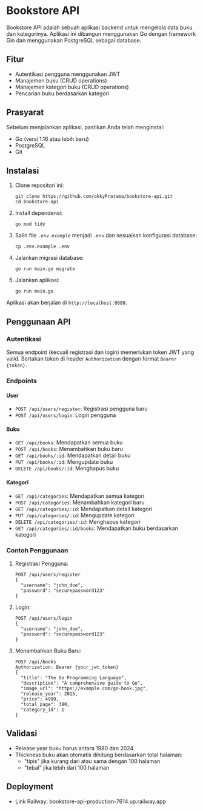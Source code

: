 # Bookstore API

Bookstore API adalah sebuah aplikasi backend untuk mengelola data buku dan kategorinya. Aplikasi ini dibangun menggunakan Go dengan framework Gin dan menggunakan PostgreSQL sebagai database.

## Fitur

- Autentikasi pengguna menggunakan JWT
- Manajemen buku (CRUD operations)
- Manajemen kategori buku (CRUD operations)
- Pencarian buku berdasarkan kategori

## Prasyarat

Sebelum menjalankan aplikasi, pastikan Anda telah menginstal:

- Go (versi 1.16 atau lebih baru)
- PostgreSQL
- Git

## Instalasi

1. Clone repositori ini:
   ```
   git clone https://github.com/okkyPratama/bookstore-api.git
   cd bookstore-api
   ```

2. Install dependensi:
   ```
   go mod tidy
   ```

3. Salin file `.env.example` menjadi `.env` dan sesuaikan konfigurasi database:
   ```
   cp .env.example .env
   ```

4. Jalankan migrasi database:
   ```
   go run main.go migrate
   ```

5. Jalankan aplikasi:
   ```
   go run main.go
   ```

Aplikasi akan berjalan di `http://localhost:8080`.

## Penggunaan API

### Autentikasi

Semua endpoint (kecuali registrasi dan login) memerlukan token JWT yang valid. Sertakan token di header `Authorization` dengan format `Bearer {token}`.

### Endpoints

#### User

- `POST /api/users/register`: Registrasi pengguna baru
- `POST /api/users/login`: Login pengguna

#### Buku

- `GET /api/books`: Mendapatkan semua buku
- `POST /api/books`: Menambahkan buku baru
- `GET /api/books/:id`: Mendapatkan detail buku
- `PUT /api/books/:id`: Mengupdate buku
- `DELETE /api/books/:id`: Menghapus buku

#### Kategori

- `GET /api/categories`: Mendapatkan semua kategori
- `POST /api/categories`: Menambahkan kategori baru
- `GET /api/categories/:id`: Mendapatkan detail kategori
- `PUT /api/categories/:id`: Mengupdate kategori
- `DELETE /api/categories/:id`: Menghapus kategori
- `GET /api/categories/:id/books`: Mendapatkan buku berdasarkan kategori

### Contoh Penggunaan

1. Registrasi Pengguna:
   ```
   POST /api/users/register
   {
     "username": "john_doe",
     "password": "securepassword123"
   }
   ```

2. Login:
   ```
   POST /api/users/login
   {
     "username": "john_doe",
     "password": "securepassword123"
   }
   ```

3. Menambahkan Buku Baru:
   ```
   POST /api/books
   Authorization: Bearer {your_jwt_token}
   {
     "title": "The Go Programming Language",
     "description": "A comprehensive guide to Go",
     "image_url": "https://example.com/go-book.jpg",
     "release_year": 2015,
     "price": 4999,
     "total_page": 380,
     "category_id": 1
   }
   ```

## Validasi

- Release year buku harus antara 1980 dan 2024.
- Thickness buku akan otomatis dihitung berdasarkan total halaman:
  - "tipis" jika kurang dari atau sama dengan 100 halaman
  - "tebal" jika lebih dari 100 halaman

## Deployment

- Link Railway: bookstore-api-production-7614.up.railway.app
